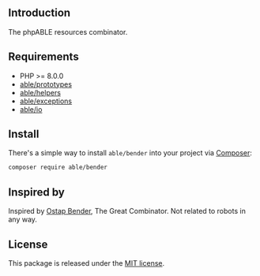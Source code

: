 ## Introduction
The phpABLE resources combinator. 

## Requirements
* PHP >= 8.0.0
* [able/prototypes](https://github.com/phpable/prototypes)
* [able/helpers](https://github.com/phpable/helpers)
* [able/exceptions](https://github.com/phpable/exceptions)
* [able/io](https://github.com/phpable/io)

## Install
There's a simple way to install ```able/bender``` into your project via [Composer](http://getcomposer.org):

```bash
composer require able/bender
```

## Inspired by
Inspired by [Ostap Bender](https://en.wikipedia.org/wiki/Ostap_Bender), The Great Combinator. 
Not related to robots in any way. 

## License
This package is released under the [MIT license](https://github.com/phpable/bender/blob/master/LICENSE).
